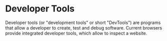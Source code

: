# Developer Tools

Developer tools (or "development tools" or short "DevTools") are programs that allow a developer to create, test and debug software. Current browsers provide integrated developer tools, which allow to inspect a website.
